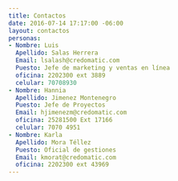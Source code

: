 ```yaml
---
title: Contactos
date: 2016-07-14 17:17:00 -06:00
layout: contactos
personas:
- Nombre: Luis
  Apellido: Salas Herrera
  Email: lsalash@credomatic.com
  Puesto: Jefe de marketing y ventas en línea
  oficina: 2202300 ext 3889
  celular: 70708930
- Nombre: Hannia
  Apellido: Jimenez Montenegro
  Puesto: Jefe de Proyectos
  Email: hjimenezm@credomatic.com
  oficina: 25281500 Ext 17166
  celular: 7070 4951
- Nombre: Karla
  Apellido: Mora Téllez
  Puesto: Oficial de gestiones
  Email: kmorat@credomatic.com
  oficina: 2202300 ext 43969
---
```



